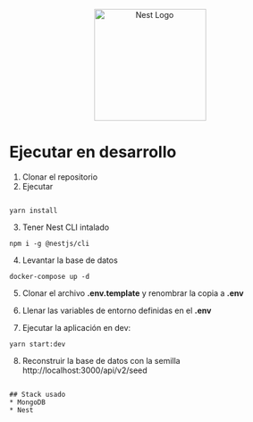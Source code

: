 <p align="center">
  <a href="http://nestjs.com/" target="blank"><img src="https://nestjs.com/img/logo-small.svg" width="200" alt="Nest Logo" /></a>
</p>

# Ejecutar en desarrollo
1. Clonar el repositorio
2. Ejecutar
```

yarn install
```
3. Tener Nest CLI intalado
```
npm i -g @nestjs/cli
```
4. Levantar la base de datos
```
docker-compose up -d
```
5. Clonar el archivo __.env.template__ y renombrar la copia a __.env__
6. Llenar las variables de entorno definidas en el __.env__

7. Ejecutar la aplicación en dev:

```
yarn start:dev

```
8. Reconstruir la base de datos con la semilla
http://localhost:3000/api/v2/seed
```

## Stack usado 
* MongoDB
* Nest 